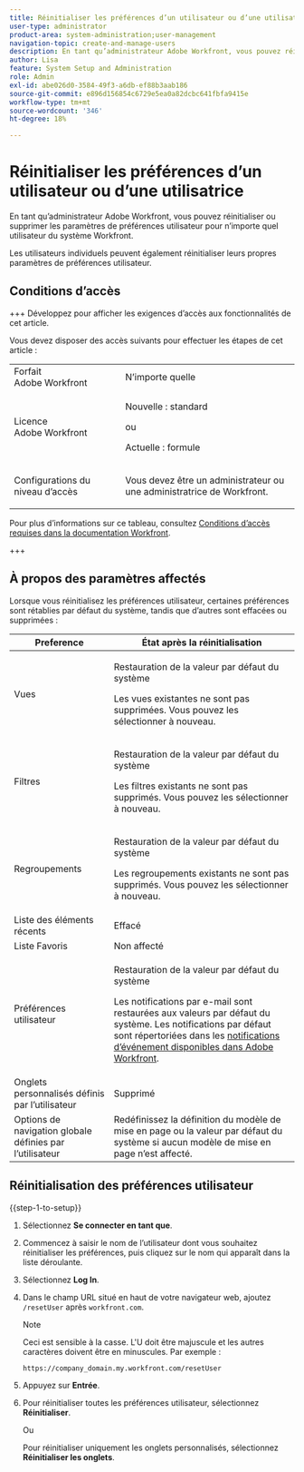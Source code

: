 ```yaml
---
title: Réinitialiser les préférences d’un utilisateur ou d’une utilisatrice
user-type: administrator
product-area: system-administration;user-management
navigation-topic: create-and-manage-users
description: En tant qu’administrateur Adobe Workfront, vous pouvez réinitialiser ou supprimer les paramètres de préférences utilisateur pour n’importe quel utilisateur du système Workfront. Les utilisateurs individuels peuvent également réinitialiser leurs propres paramètres de préférences utilisateur.
author: Lisa
feature: System Setup and Administration
role: Admin
exl-id: abe026d0-3584-49f3-a6db-ef88b3aab186
source-git-commit: e896d156854c6729e5ea0a82dcbc641fbfa9415e
workflow-type: tm+mt
source-wordcount: '346'
ht-degree: 18%

---
```


# Réinitialiser les préférences d’un utilisateur ou d’une utilisatrice

<!-- Audited: 12/2023 -->

En tant qu’administrateur Adobe Workfront, vous pouvez réinitialiser ou supprimer les paramètres de préférences utilisateur pour n’importe quel utilisateur du système Workfront.

Les utilisateurs individuels peuvent également réinitialiser leurs propres paramètres de préférences utilisateur.

## Conditions d’accès

+++ Développez pour afficher les exigences d’accès aux fonctionnalités de cet article.

Vous devez disposer des accès suivants pour effectuer les étapes de cet article :

<table style="table-layout:auto"> 
 <col> 
 <col> 
 <tbody> 
  <tr> 
   <td role="rowheader">Forfait Adobe Workfront</td> 
   <td>N’importe quelle</td> 
  </tr> 
  <tr> 
   <td role="rowheader">Licence Adobe Workfront</td> 
   <td><p>Nouvelle : standard</p>
       <p>ou</p>
       <p>Actuelle : formule</p></td>
  </tr> 
  <tr> 
   <td role="rowheader">Configurations du niveau d’accès</td> 
   <td> <p>Vous devez être un administrateur ou une administratrice de Workfront.</p> </td> 
  </tr> 
 </tbody> 
</table>

Pour plus d’informations sur ce tableau, consultez [Conditions d’accès requises dans la documentation Workfront](/help/quicksilver/administration-and-setup/add-users/access-levels-and-object-permissions/access-level-requirements-in-documentation.md).

+++

## À propos des paramètres affectés

Lorsque vous réinitialisez les préférences utilisateur, certaines préférences sont rétablies par défaut du système, tandis que d’autres sont effacées ou supprimées :

<table style="table-layout:auto"> 
 <col> 
 <col> 
 <thead> 
  <tr> 
   <th><strong>Preference</strong> </th> 
   <th><strong>État après la réinitialisation</strong> </th> 
  </tr> 
 </thead> 
 <tbody> 
  <tr> 
   <td>Vues</td> 
   <td> <p> Restauration de la valeur par défaut du système</p> <p>Les vues existantes ne sont pas supprimées. Vous pouvez les sélectionner à nouveau.</p> </td> 
  </tr> 
  <tr> 
   <td>Filtres</td> 
   <td> <p>Restauration de la valeur par défaut du système</p> <p>Les filtres existants ne sont pas supprimés. Vous pouvez les sélectionner à nouveau.</p> </td> 
  </tr> 
  <tr> 
   <td>Regroupements</td> 
   <td> <p>Restauration de la valeur par défaut du système</p> <p>Les regroupements existants ne sont pas supprimés. Vous pouvez les sélectionner à nouveau.</p> </td> 
  </tr> 
  <tr> 
   <td>Liste des éléments récents</td> 
   <td>Effacé</td> 
  </tr> 
  <tr> 
   <td>Liste Favoris</td> 
   <td>Non affecté</td> 
  </tr> 
  <tr> 
   <td>Préférences utilisateur</td> 
   <td> <p>Restauration de la valeur par défaut du système</p> <p>Les notifications par e-mail sont restaurées aux valeurs par défaut du système. Les notifications par défaut sont répertoriées dans les <a href="/help/quicksilver/administration-and-setup/manage-workfront/emails/event-notifications-available-in-wf.md">notifications d’événement disponibles dans Adobe Workfront</a>.</p> </td> 
  </tr> 
  <tr> 
   <td>Onglets personnalisés définis par l’utilisateur</td> 
   <td>Supprimé</td> 
  </tr> 
  <tr> 
   <td>Options de navigation globale définies par l’utilisateur</td> 
   <td>Redéfinissez la définition du modèle de mise en page ou la valeur par défaut du système si aucun modèle de mise en page n’est affecté.</td> 
  </tr> 
 </tbody> 
</table>

## Réinitialisation des préférences utilisateur

{{step-1-to-setup}}

1. Sélectionnez **Se connecter en tant que**.
1. Commencez à saisir le nom de l’utilisateur dont vous souhaitez réinitialiser les préférences, puis cliquez sur le nom qui apparaît dans la liste déroulante.
1. Sélectionnez **Log In**.
1. Dans le champ URL situé en haut de votre navigateur web, ajoutez `/resetUser` après `workfront.com`.

   >[!NOTE]
   >
   >Ceci est sensible à la casse. L&#39;U doit être majuscule et les autres caractères doivent être en minuscules. Par exemple :
   >
   >`https://company_domain.my.workfront.com/resetUser`

1. Appuyez sur **Entrée**.
1. Pour réinitialiser toutes les préférences utilisateur, sélectionnez **Réinitialiser**.

   Ou

   Pour réinitialiser uniquement les onglets personnalisés, sélectionnez **Réinitialiser les onglets**.
